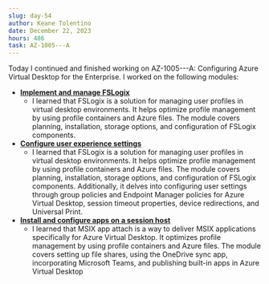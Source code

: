 ```yaml
---
slug: day-54
author: Keane Tolentino
date: December 22, 2023
hours: 486
task: AZ-1005---A
---
```


Today I continued and finished working on AZ-1005---A: Configuring Azure Virtual Desktop for the Enterprise. I worked on the following modules:

- **[Implement and manage FSLogix](https://learn.microsoft.com/en-us/training/modules/implement-manage-fslogix/)**
  - I learned that FSLogix is a solution for managing user profiles in virtual desktop environments. It helps optimize profile management by using profile containers and Azure files. The module covers planning, installation, storage options, and configuration of FSLogix components.
- **[Configure user experience settings](https://learn.microsoft.com/en-us/training/modules/configure-user-experience-settings/)**
  - I learned that FSLogix is a solution for managing user profiles in virtual desktop environments. It helps optimize profile management by using profile containers and Azure files. The module covers planning, installation, storage options, and configuration of FSLogix components. Additionally, it delves into configuring user settings through group policies and Endpoint Manager policies for Azure Virtual Desktop, session timeout properties, device redirections, and Universal Print.
- **[Install and configure apps on a session host](https://learn.microsoft.com/en-us/training/modules/install-configure-apps-session-host/)**
  - I learned that MSIX app attach is a way to deliver MSIX applications specifically for Azure Virtual Desktop. It optimizes profile management by using profile containers and Azure files. The module covers setting up file shares, using the OneDrive sync app, incorporating Microsoft Teams, and publishing built-in apps in Azure Virtual Desktop
